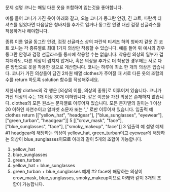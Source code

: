 문제 설명
코니는 매일 다른 옷을 조합하여 입는것을 좋아합니다.

예를 들어 코니가 가진 옷이 아래와 같고, 오늘 코니가 동그란 안경, 긴 코트, 파란색 티셔츠를 입었다면 다음날은 청바지를 추가로 입거나 동그란 안경 대신 검정 선글라스를 착용하거나 해야합니다.

종류	이름
얼굴	동그란 안경, 검정 선글라스
상의	파란색 티셔츠
하의	청바지
겉옷	긴 코트
코니는 각 종류별로 최대 1가지 의상만 착용할 수 있습니다. 예를 들어 위 예시의 경우 동그란 안경과 검정 선글라스를 동시에 착용할 수는 없습니다.
착용한 의상의 일부가 겹치더라도, 다른 의상이 겹치지 않거나, 혹은 의상을 추가로 더 착용한 경우에는 서로 다른 방법으로 옷을 착용한 것으로 계산합니다.
코니는 하루에 최소 한 개의 의상은 입습니다.
코니가 가진 의상들이 담긴 2차원 배열 clothes가 주어질 때 서로 다른 옷의 조합의 수를 return 하도록 solution 함수를 작성해주세요.

제한사항
clothes의 각 행은 [의상의 이름, 의상의 종류]로 이루어져 있습니다.
코니가 가진 의상의 수는 1개 이상 30개 이하입니다.
같은 이름을 가진 의상은 존재하지 않습니다.
clothes의 모든 원소는 문자열로 이루어져 있습니다.
모든 문자열의 길이는 1 이상 20 이하인 자연수이고 알파벳 소문자 또는 '_' 로만 이루어져 있습니다.
입출력 예
clothes	return
[["yellow_hat", "headgear"], ["blue_sunglasses", "eyewear"], ["green_turban", "headgear"]]	5
[["crow_mask", "face"], ["blue_sunglasses", "face"], ["smoky_makeup", "face"]]	3
입출력 예 설명
예제 #1
headgear에 해당하는 의상이 yellow_hat, green_turban이고 eyewear에 해당하는 의상이 blue_sunglasses이므로 아래와 같이 5개의 조합이 가능합니다.

1. yellow_hat
2. blue_sunglasses
3. green_turban
4. yellow_hat + blue_sunglasses
5. green_turban + blue_sunglasses
   예제 #2
   face에 해당하는 의상이 crow_mask, blue_sunglasses, smoky_makeup이므로 아래와 같이 3개의 조합이 가능합니다.


